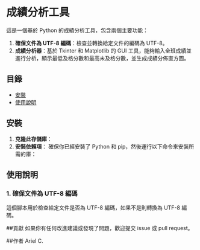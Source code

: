 # 成績分析工具
這是一個基於 Python 的成績分析工具，包含兩個主要功能：
1. **確保文件為 UTF-8 編碼**：檢查並轉換給定文件的編碼為 UTF-8。
2. **成績分析器**：基於 Tkinter 和 Matplotlib 的 GUI 工具，能夠輸入全班成績並進行分析，顯示最低及格分數和最高未及格分數，並生成成績分佈直方圖。


## 目錄
- [安裝](#安裝)
- [使用說明](#使用說明)


## 安裝
1. **克隆此存儲庫**：
2. **安裝依賴項**：
    確保你已經安裝了 Python 和 pip，然後運行以下命令來安裝所需的庫：


## 使用說明
### 1. 確保文件為 UTF-8 編碼
這個腳本用於檢查給定文件是否為 UTF-8 編碼，如果不是則轉換為 UTF-8 編碼。

##貢獻
如果你有任何改進建議或發現了問題，歡迎提交 issue 或 pull request。

##作者
Ariel C.
